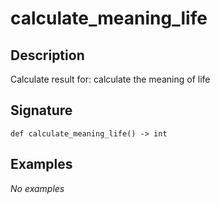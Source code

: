 # calculate_meaning_life

## Description
Calculate result for: calculate the meaning of life

## Signature
```
def calculate_meaning_life() -> int
```

## Examples
_No examples_
